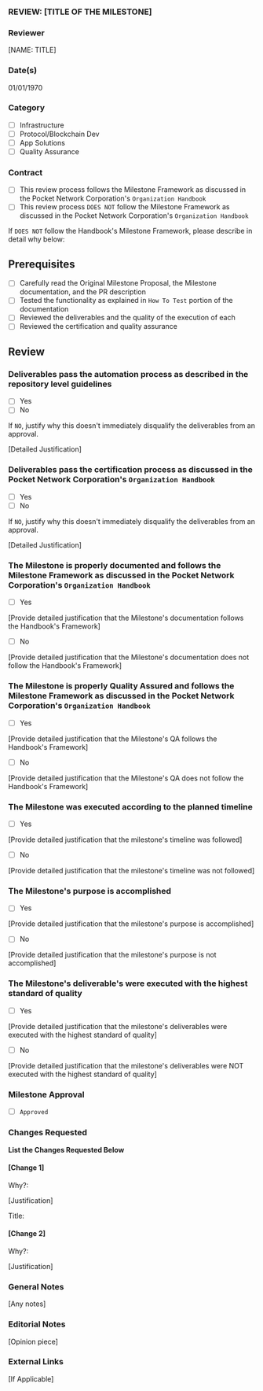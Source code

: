 ### REVIEW: [TITLE OF THE MILESTONE]  
### Reviewer  
[NAME: TITLE]  
### Date(s)  
01/01/1970  
### Category  
- [ ] Infrastructure  
- [ ] Protocol/Blockchain Dev  
- [ ] App Solutions  
- [ ] Quality Assurance  
### Contract  
- [ ] This review process follows the Milestone Framework as discussed in the Pocket Network Corporation's `Organization Handbook`  
- [ ] This review process `DOES NOT` follow the Milestone Framework as discussed in the Pocket Network Corporation's `Organization Handbook`
  
If `DOES NOT` follow the Handbook's Milestone Framework, please describe in detail why below:  
## Prerequisites
- [ ] Carefully read the Original Milestone Proposal, the Milestone documentation, and the PR description
- [ ] Tested the functionality as explained in `How To Test` portion of the documentation
- [ ] Reviewed the deliverables and the quality of the execution of each
- [ ] Reviewed the certification and quality assurance
## Review
### Deliverables pass the automation process as described in the repository level guidelines
- [ ] Yes
- [ ] No

If `NO`, justify why this doesn't immediately disqualify the deliverables from an approval.

[Detailed Justification]
### Deliverables pass the certification process as discussed in the Pocket Network Corporation's `Organization Handbook`  
- [ ] Yes
- [ ] No

If `NO`, justify why this doesn't immediately disqualify the deliverables from an approval.

[Detailed Justification]
### The Milestone is properly documented and follows the Milestone Framework as discussed in the Pocket Network Corporation's `Organization Handbook`  
- [ ] Yes

[Provide detailed justification that the Milestone's documentation follows the Handbook's Framework]
- [ ] No

[Provide detailed justification that the Milestone's documentation does not follow the Handbook's Framework]
### The Milestone is properly Quality Assured and follows the Milestone Framework as discussed in the Pocket Network Corporation's `Organization Handbook`  
- [ ] Yes

[Provide detailed justification that the Milestone's QA follows the Handbook's Framework]
- [ ] No

[Provide detailed justification that the Milestone's QA does not follow the Handbook's Framework]
### The Milestone was executed according to the planned timeline
- [ ] Yes

[Provide detailed justification that  the milestone's timeline was followed]
- [ ] No

[Provide detailed justification that the milestone's timeline was not followed]
### The Milestone's purpose is accomplished
- [ ] Yes

[Provide detailed justification that the milestone's purpose is accomplished]
- [ ] No

[Provide detailed justification that the milestone's purpose is not accomplished]
### The Milestone's deliverable's were executed with the highest standard of quality
- [ ] Yes

[Provide detailed justification that the milestone's deliverables were executed with the highest standard of quality]
- [ ] No

[Provide detailed justification that the milestone's deliverables were NOT executed with the highest standard of quality]
### Milestone Approval
- [ ] `Approved`

### Changes Requested
**List the Changes Requested Below**

#### [Change 1]

Why?:

[Justification]

Title:

#### [Change 2]

Why?:

[Justification]

### General Notes  
[Any notes]  
### Editorial Notes  
[Opinion piece]  
### External Links
[If Applicable]